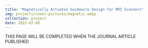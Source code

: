 ```yaml
---
title: "Magnetically Actuated Guidewire Design for MRI Scanners"
img: projects/cover-pictures/magnetic.webp
collection: project
date: 2022-07-09
---
```


THIS PAGE WILL BE COMPLETED WHEN THE JOURNAL ARTICLE PUBLISHED
